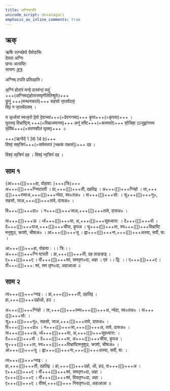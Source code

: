 ```yaml
---
title: अग्निष्टपति
unicode_script: devanagari
emphasis_as_inline_comments: true
---
```


## ऋक्

ऋषिः  परुच्छेपो दैवोदासिः  
देवता  अग्निः  
छन्दः  अत्यष्टिः  
सायणः [अत्र](http://192.155.224.66/stage/rigveda-samhita/describe/rikMandala/001.127.001)

अग्निष् टपति प्रतिदहति।

अ॒ग्निं होता॑रं मन्ये॒ दास्व॑न्तं॒ वसुं॑  
+++(अग्निमद्यहोतारमवृणीतेतिश्रुतेः)+++  
सू॒नुं +++(मन्थनकाले)+++ सह॑सो जा॒तवे॑दसं॒  
विप्रं॒ न जा॒तवे॑दसम् ।

य ऊ॒र्ध्वया॑ स्वध्व॒रो दे॒वो दे॒वाच्या॑+++(=देवगन्त्र्या)+++ कृ॒पा+++(=कृपया)+++ ।  
घृ॒तस्य॒ विभ्रा॑ष्टि॒म् +++(=विभ्राजमानम्)+++ अनु॑ वष्टि+++(=कामयते)+++ शो॒चिषा॒ ऽऽजुह्वा॑नस्य स॒र्पिषः॑+++(=सरणशीलं घृतम्)+++ ॥

+++(ऋग्वेदे 1 36 14 b)+++  
विश्वं॒ सम॒त्रिणं॑+++(=सर्वमत्तारं [भक्षकं राक्षसं])+++ दह ।

विश्वं॒ व्य॒त्रिणं॑ दह ।
विश्वं॒ न्य॒त्रिणं॑ दह ।

## साम १
<div class="audioEmbed"  caption="रामानुजार्यः 1974 " src="https://archive.org/download/jaiminIya-sAma-gAna-paravastu-tradition-rAmAnuja/agniM-hotAram-1.mp3"></div>
<div class="audioEmbed"  caption="गोपालार्यः 2015  " src="https://archive.org/download/jaiminIya-sAma-gAna-paravastu-tradition-gopAla-2015/agniM-hotAram-1.mp3"></div>

{आ+++([])+++हा, वोहावा: }+++(त्रिः)+++  
अ+++([])+++ग्निष्टपती । प्रा,+++([])+++ती, दहतिइ । अ+++([])+++ग्निंहो । ता,+++([])+++रम्माअ,+++([])+++न्येदा, स्व०तअ० । वा+++([])+++सो: । सू+++([])+++नु०, सहसो, जाअ,+++([])+++तावे, दासअ० । 

वि+++([])+++प्रा० । न+++([])+++जाअ,+++([])+++तावे, दासअ० ।

या+++([])+++ऊ । र्ध्व+++([])+++या, अ,+++([])+++सूवध्वारा: । दे+++([])+++वो । दे+++([])+++वाअ,+++([])+++चीया, कॄपअ । घॄ+++([])+++ता, स्य+++([])+++विभ्राष्टि मनुशूउ, क्राशो, चीषाअ० ।  आ+++([])+++जू । ह्वा+++([])+++ना,+++([])+++अस्या, सर्पी, षा: ।

आ+++([])+++हा, वोहावा : ।। त्रि:।।  
अ+++([])+++ग्नि ष्टपती । प्रा,+++([])+++ती, दह ताङङाइ ।  
ए+++([])+++ए । वी+++([])+++श्वं, समतृण०दा, अहा । एवं ।। द्वि: ।। 
ए+++([])+++ए । वी+++([])+++: श्वं, सम तृण०दा, अहाआआ  ॥

## साम २
<div class="audioEmbed"  caption="रामानुजार्यः 1974 " src="https://archive.org/download/jaiminIya-sAma-gAna-paravastu-tradition-rAmAnuja/agniM-hotAram-2.mp3"></div>
<div class="audioEmbed"  caption="गोपालार्यः 2015  " src="https://archive.org/download/jaiminIya-sAma-gAna-paravastu-tradition-gopAla-2015/agniM-hotAram-2.mp3"></div>

त्य+++([])+++ग्नाइ : । प्रा,+++([])+++ती, दहतिइ ।  
हा,+++([])+++उहोऒ, हउ ।  

अ+++([])+++ग्निंहो । ता,+++([])+++रम्मा+++([])+++अ, न्येदा, स्व०तअ० । वा+++([])+++सो: ।  
सू+++([])+++नु०, सहसो, जाअ,+++([])+++तावे, दासअ० ।  
वि+++([])+++प्रा० । न+++([])+++जा,+++([])+++अ, तावे, दासअ० ।  
या+++([])+++ऊ, र्ध्व+++([])+++या, अ,+++([])+++सूवध्वारा: ।  
दे+++([])+++वो । दे+++([])+++वा, अ+++([])+++चीया, कॄपअ ।  
घॄ+++([])+++ता, स्य+++([])+++विभ्राष्टिमनुशूउ, क्राशो, चीषाअ० ।  
आ+++([])+++जू । ह्वा+++([])+++ना,+++([])+++अस्या, सर्पी, षा: ।

त्य+++([])+++ग्नाइ : ।  
प्रा,+++([])+++ती, दहतिइ । हा,+++([])+++उहो, ऒ, हउ, वा+++([])+++अ ।  
ए+++([])+++ए ।  वी+++([])+++श्वं, समतृण०दा, अहा ।  
ए+++([])+++ए । वी+++([])+++श्वं, वियतृण०दा, अहा ।  
ए+++([])+++ए । वीश्वं,+++([])+++ नियतृण०दा, अहाआआ ॥
